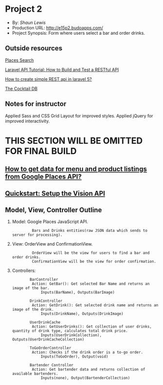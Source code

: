 # Project 2
+ By: *Shaun Lewis*
+ Production URL: <http://e15p2.budoapps.com/>
+ Project Synopsis: Form where users select a bar and order drinks.

## Outside resources

[Places Search](https://developers.google.com/maps/documentation/javascript/examples/place-search)

[Laravel API Tutorial: How to Build and Test a RESTful API](https://www.toptal.com/laravel/restful-laravel-api-tutorial)

[How to create simple REST api in laravel 5?](https://medium.com/oceanize-geeks/how-to-create-simple-rest-api-in-laravel-5-d6f6f79a78dd)

[The Cocktail DB](https://www.thecocktaildb.com/api.php)

## Notes for instructor
Applied Sass and CSS Grid Layout for improved styles. Applied jQuery for improved interactivity.

# THIS SECTION WILL BE OMITTED FOR FINAL BUILD

## [How to get data for menu and product listings from Google Places API?](https://stackoverflow.com/questions/52711117/how-to-get-data-for-menu-and-product-listings-from-google-places-api)

## [Quickstart: Setup the Vision API](https://cloud.google.com/vision/docs/setup)

## Model, View, Controller Outline

1. Model: Google Places JavaScript API. 

                Bars and Drinks entities(raw JSON data which sends to server for processing).

2. View: OrderView and ConfirmationView. 

                OrderView will be the view for users to find a bar and order drinks.
                ConfirmationView will be the view for order confirmation.

3. Controllers: 

               BarController
                Action: GetBar(): Get selected Bar Name and returns an image of the bar.
                    Inputs(BarName), Outputs(BarImage)
               
               DrinkController
                Action: GetDrink(): Get selected drink name and returns an image of the drink.
                    Inputs(DrinkName), Outputs(DrinkImage)

               UserDrinkCache
                Action: GetUserDrinks(): Get collection of user drinks, quantity of drink type, calculates total drink price.
                    Inputs(UserDrinkCollection), Outputs(UserDrinkCacheCollection)

               ToGoOrderController
                Action: Checks if the drink order is a to-go order.
                    Inputs(ToGoOrder), Output(void)

               Bartender Controller
                Action: Get bartender data and returns collection of available bartenders.
                    Inputs(none), Output(BartenderCollection)




